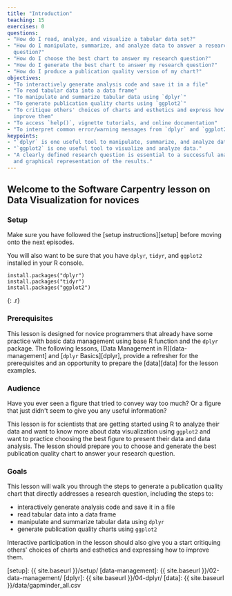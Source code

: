 ```yaml
---
title: "Introduction"
teaching: 15
exercises: 0
questions:
- "How do I read, analyze, and visualize a tabular data set?"
- "How do I manipulate, summarize, and analyze data to answer a research
  question?"
- "How do I choose the best chart to answer my research question?"
- "How do I generate the best chart to answer my research question?"
- "How do I produce a publication quality version of my chart?"
objectives:
- "To interactively generate analysis code and save it in a file"
- "To read tabular data into a data frame"
- "To manipulate and summarize tabular data using `dplyr`"
- "To generate publication quality charts using `ggplot2`"
- "To critique others' choices of charts and esthetics and express how to
  improve them"
- "To access `help()`, vignette tutorials, and online documentation"
- "To interpret common error/warning messages from `dplyr` and `ggplot2`"
keypoints:
- "`dplyr` is one useful tool to manipulate, summarize, and analyze data."
- "`ggplot2` is one useful tool to visualize and analyze data."
- "A clearly defined research question is essential to a successful analysis
  and graphical representation of the results."
---
```


## Welcome to the Software Carpentry lesson on Data Visualization for novices

### Setup

Make sure you have followed the [setup instructions][setup] before moving onto
the next episodes.

You will also want to be sure that you have `dplyr`, `tidyr`, and `ggplot2`
installed in your R console.

~~~
install.packages("dplyr")
install.packages("tidyr")
install.packages("ggplot2")
~~~
{: .r}

### Prerequisites

This lesson is designed for novice programmers that already have some practice
with basic data management using base R function and the `dplyr` package. The
following lessons, [Data Management in R][data-management] and 
[`dplyr` Basics][dplyr], provide a refresher for the prerequisites and an 
opportunity to prepare the [data][data] for the lesson examples.

### Audience

Have you ever seen a figure that tried to convey way too much? Or a figure that just didn't seem to give you any useful information?

This lesson is for scientists that are getting started using R to analyze their
data and want to know more about data visualization using `ggplot2` and want to
practice choosing the best figure to present their data and data analysis. The
lesson should prepare you to choose and generate the best publication quality chart to answer your research question.

### Goals

This lesson will walk you through the steps to generate a publication quality
chart that directly addresses a research question, including the steps to:

   - interactively generate analysis code and save it in a file
   - read tabular data into a data frame
   - manipulate and summarize tabular data using `dplyr`
   - generate publication quality charts using `ggplot2`

Interactive participation in the lesson should also give you a start critiquing 
others' choices of charts and esthetics and expressing how to improve them.

[setup]: {{ site.baseurl }}/setup/
[data-management]: {{ site.baseurl }}/02-data-management/
[dplyr]: {{ site.baseurl }}/04-dplyr/
[data]: {{ site.baseurl }}/data/gapminder_all.csv
